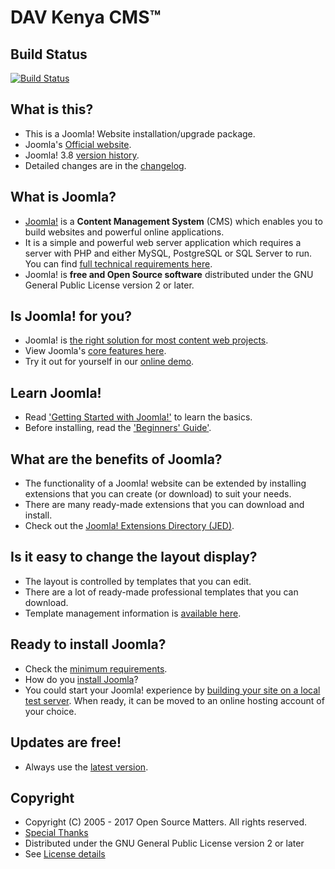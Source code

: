 DAV Kenya CMS™
====================

Build Status
---------------------
[![Build Status](https://travis-ci.com/buluma/dav_kenya.svg?branch=master)](https://travis-ci.com/buluma/dav_kenya)

What is this?
---------------------
* This is a Joomla! Website installation/upgrade package.
* Joomla's [Official website](https://www.joomla.org).
* Joomla! 3.8 [version history](https://docs.joomla.org/Special:MyLanguage/Joomla_3.8_version_history).
* Detailed changes are in the [changelog](https://github.com/joomla/joomla-cms/commits/staging).

What is Joomla?
---------------------
* [Joomla!](https://www.joomla.org/about-joomla.html) is a **Content Management System** (CMS) which enables you to build websites and powerful online applications.
* It is a simple and powerful web server application which requires a server with PHP and either MySQL, PostgreSQL or SQL Server to run. You can find [full technical requirements here](https://downloads.joomla.org/technical-requirements).
* Joomla! is **free and Open Source software** distributed under the GNU General Public License version 2 or later.

Is Joomla! for you?
---------------------
* Joomla! is [the right solution for most content web projects](https://docs.joomla.org/Special:MyLanguage/Portal:Learn_More).
* View Joomla's [core features here](https://www.joomla.org/core-features.html).
* Try it out for yourself in our [online demo](https://demo.joomla.org).

Learn Joomla!
---------------------
* Read ['Getting Started with Joomla!'](https://docs.joomla.org/Special:MyLanguage/J3.x:Getting_Started_with_Joomla!) to learn the basics.
* Before installing, read the ['Beginners' Guide'](https://docs.joomla.org/Special:MyLanguage/Portal:Beginners).

What are the benefits of Joomla?
---------------------
* The functionality of a Joomla! website can be extended by installing extensions that you can create (or download) to suit your needs.
* There are many ready-made extensions that you can download and install.
* Check out the [Joomla! Extensions Directory (JED)](https://extensions.joomla.org).

Is it easy to change the layout display?
---------------------
* The layout is controlled by templates that you can edit.
* There are a lot of ready-made professional templates that you can download.
* Template management information is [available here](https://docs.joomla.org/Special:MyLanguage/Portal:Template_Management).

Ready to install Joomla?
---------------------
* Check the [minimum requirements](https://downloads.joomla.org/technical-requirements). 
* How do you [install Joomla](https://docs.joomla.org/Special:MyLanguage/J3.x:Installing_Joomla)?
* You could start your Joomla! experience by [building your site on a local test server](https://docs.joomla.org/Special:MyLanguage/Installing_Joomla_locally).
When ready, it can be moved to an online hosting account of your choice.

Updates are free!
---------------------
* Always use the [latest version](https://downloads.joomla.org/latest).

Copyright
---------------------
* Copyright (C) 2005 - 2017 Open Source Matters. All rights reserved.
* [Special Thanks](https://docs.joomla.org/Special:MyLanguage/Joomla!_Credits_and_Thanks)
* Distributed under the GNU General Public License version 2 or later
* See [License details](https://docs.joomla.org/Special:MyLanguage/Joomla_Licenses)
